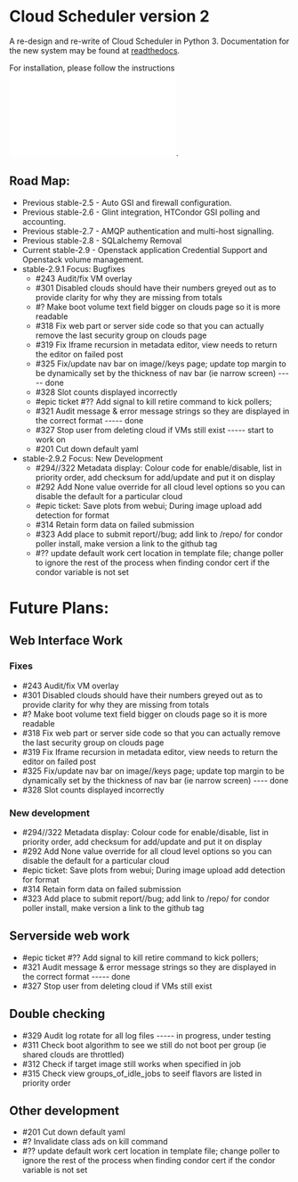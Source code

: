 # Cloud Scheduler version 2

A re-design and re-write of Cloud Scheduler in Python 3. Documentation for the new system may be found at
[readthedocs](https://cloudscheduler.readthedocs.io).

For installation, please follow the instructions ![here](ansible-playbook/README.md).

## Road Map:
- Previous stable-2.5 - Auto GSI and firewall configuration.
- Previous stable-2.6 - Glint integration, HTCondor GSI polling and accounting.
- Previous stable-2.7 - AMQP authentication and multi-host signalling.
- Previous stable-2.8 - SQLalchemy Removal
- Current stable-2.9 - Openstack application Credential Support and Openstack volume management.
- stable-2.9.1 Focus: Bugfixes
   - #243 Audit/fix VM overlay
   - #301 Disabled clouds should have their numbers greyed out as to provide clarity for why they are missing from totals
   - #? Make boot volume text field bigger on clouds page so it is more readable
   - #318 Fix web part or server side code so that you can actually remove the last security group on clouds page
   - #319 Fix Iframe recursion in metadata editor, view needs to return the editor on failed post
   - #325 Fix/update nav bar on image//keys page; update top margin to be dynamically set by the thickness of nav bar (ie narrow screen) ----- done
   - #328 Slot counts displayed incorrectly
   - #epic ticket #?? Add signal to kill retire command to kick pollers;
   - #321 Audit message & error message strings so they are displayed in the correct format ----- done
   - #327 Stop user from deleting cloud if VMs still exist ----- start to work on
   - #201 Cut down default yaml
- stable-2.9.2 Focus: New Development
   - #294//322 Metadata display: Colour code for enable/disable, list in priority order, add checksum for add/update and put it on display
   - #292 Add None value override for all cloud level options so you can disable the default for a particular cloud
   - #epic ticket: Save plots from webui; During image upload add detection for format
   - #314 Retain form data on failed submission
   - #323 Add place to submit report//bug; add link to /repo/ for condor poller install, make version a link to the github tag
   - #?? update default work cert location in template file; change poller to ignore the rest of the process when finding condor cert if the condor variable is not set

# Future Plans:
## Web Interface Work
### Fixes
- #243 Audit/fix VM overlay
- #301 Disabled clouds should have their numbers greyed out as to provide clarity for why they are missing from totals
- #? Make boot volume text field bigger on clouds page so it is more readable
- #318 Fix web part or server side code so that you can actually remove the last security group on clouds page
- #319 Fix Iframe recursion in metadata editor, view needs to return the editor on failed post
- #325 Fix/update nav bar on image//keys page; update top margin to be dynamically set by the thickness of nav bar (ie narrow screen) ---- done
- #328 Slot counts displayed incorrectly

### New development
- #294//322 Metadata display: Colour code for enable/disable, list in priority order, add checksum for add/update and put it on display
- #292 Add None value override for all cloud level options so you can disable the default for a particular cloud
- #epic ticket: Save plots from webui; During image upload add detection for format
- #314 Retain form data on failed submission
- #323 Add place to submit report//bug; add link to /repo/ for condor poller install, make version a link to the github tag


## Serverside web work
- #epic ticket #?? Add signal to kill retire command to kick pollers;
- #321 Audit message & error message strings so they are displayed in the correct format ----- done
- #327 Stop user from deleting cloud if VMs still exist

## Double checking
- #329 Audit log rotate for all log files ----- in progress, under testing
- #311 Check boot algorithm to see we still do not boot per group (ie shared clouds are throttled)
- #312 Check if target image still works when specified in job
- #315 Check view groups_of_idle_jobs to seeif flavors are listed in priority order

## Other development
- #201 Cut down default yaml
- #?  Invalidate class ads on kill command
- #?? update default work cert location in template file; change poller to ignore the rest of the process when finding condor cert if the condor variable is not set
